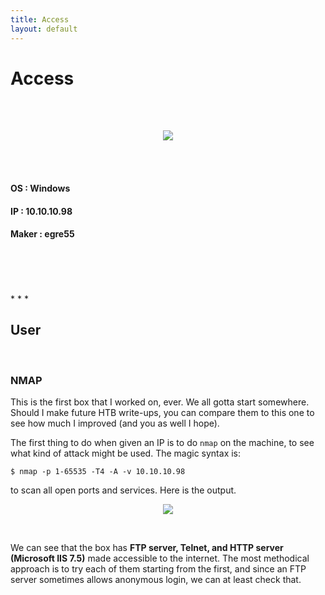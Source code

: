 ```yaml
---
title: Access
layout: default
---
```


# Access
<br>
<br>

<p align="center"> 
<img src="https://takaya1337.github.io/htb/en/01/assets/access.png">
</p>
<br>
<br>

#### OS    : Windows
#### IP    : 10.10.10.98
#### Maker : egre55
<br>
<br>
<br>
<br>
* * *

## User
<br>

### NMAP
This is the first box that I worked on, ever. We all gotta start somewhere. Should I make future HTB write-ups, you can compare them to this one to see how much I improved (and you as well I hope).
<br>

The first thing to do when given an IP is to do `nmap` on the machine, to see what kind of attack might be used. The magic syntax is:

```
$ nmap -p 1-65535 -T4 -A -v 10.10.10.98
```
to scan all open ports and services. Here is the output.
<br>

<p align="center"> 
<img src="https://takaya1337.github.io/htb/en/01/assets/01-nmap.png">
</p>
<br>

We can see that the box has **FTP server, Telnet, and HTTP server (Microsoft IIS 7.5)** made accessible to the internet. The most methodical approach is to try each of them starting from the first, and since an FTP server sometimes allows anonymous login, we can at least check that.

